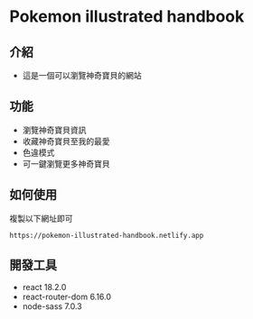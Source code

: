# Pokemon illustrated handbook
## 介紹
- 這是一個可以瀏覽神奇寶貝的網站
## 功能
- 瀏覽神奇寶貝資訊
- 收藏神奇寶貝至我的最愛
- 色違模式
- 可一鍵瀏覽更多神奇寶貝
## 如何使用
複製以下網址即可
```
https://pokemon-illustrated-handbook.netlify.app
```
## 開發工具
- react 18.2.0
- react-router-dom 6.16.0
- node-sass 7.0.3
